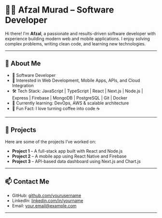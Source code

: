 # 👨‍💻 Afzal Murad – Software Developer

Hi there! I'm **Afzal**, a passionate and results-driven software developer with experience building modern web and mobile applications. I enjoy solving complex problems, writing clean code, and learning new technologies.

---

## 🚀 About Me

- 💼 Software Developer
- 🧠 Interested in Web Development, Mobile Apps, APIs, and Cloud Integration
- 🛠️ Tech Stack: JavaScript | TypeScript | React | Next.js | Node.js | Express | Firebase | MongoDB | PostgreSQL | Git | Docker
- 🌱 Currently learning: DevOps, AWS & scalable architecture
- 🧩 Fun Fact: I love turning coffee into code ☕

---

## 📂 Projects

Here are some of the projects I’ve worked on:

- **Project 1** – A full-stack app built with React and Node.js  
- **Project 2** – A mobile app using React Native and Firebase  
- **Project 3** – API-based data dashboard using Next.js and Chart.js  



---

## 📫 Contact Me

- GitHub: [github.com/yourusername](https://github.com/yourusername)  
- LinkedIn: [linkedin.com/in/yourname](https://linkedin.com/in/yourname)  
- Email: your.email@example.com

---

